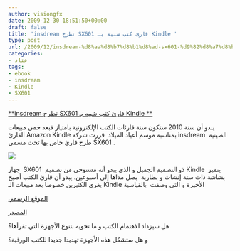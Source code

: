 ```yaml
---
author: visiongfx
date: 2009-12-30 18:51:50+00:00
draft: false
title: 'insdream تطرح SX601 قارئ كتب شبيه بـ Kindle '
type: post
url: /2009/12/insdream-%d8%aa%d8%b7%d8%b1%d8%ad-sx601-%d9%82%d8%a7%d8%b1%d8%a6-%d9%83%d8%aa%d8%a8-%d8%b4%d8%a8%d9%8a%d9%87-%d8%a8%d9%80-kindle/
categories:
- عتاد
tags:
- ebook
- insdream
- Kindle
- SX601
---
```


[**insdream تطرح SX601 قارئ كتب شبيه بـ Kindle **](http://www.it-scoop.com/2009/12/insdream-%d8%aa%d8%b7%d8%b1%d8%ad-sx601-%d9%82%d8%a7%d8%b1%d8%a6-%d9%83%d8%aa%d8%a8-%d8%b4%d8%a8%d9%8a%d9%87-%d8%a8%d9%80-kindle/)


يبدو أن سنة 2010 ستكون سنة قارئات الكتب الإلكترونية بامتياز فبعد حمى مبيعات القارئ Amazon Kindle بمناسبة موسم أعياد الميلاد  قررت شركة insdream  الصينية طرح قارئ خاص بها تحت مسمى SX601 .

[![](http://www.it-scoop.com/wp-content/uploads/2009/12/Insdream-SX601-6-300x212.jpg)
](http://www.it-scoop.com/2009/12/insdream-%d8%aa%d8%b7%d8%b1%d8%ad-sx601-%d9%82%d8%a7%d8%b1%d8%a6-%d9%83%d8%aa%d8%a8-%d8%b4%d8%a8%d9%8a%d9%87-%d8%a8%d9%80-kindle/)

جهاز  SX601  ذو التصميم الجميل و الذي يبدو أنه مستوحى من تصميم Kindle  يتميز بشاشة ذات ستة إنشات و بطارية  يصل مداها إلى أسبوعين.
يبدو أن قارئ الكتب أصبح يغري الكثيرين خصوصا بعد مبيعات الـ Kindle الأخيرة و التي وصفت  بالقياسية

[الموقع الرسمي](http://www.insdream.net/)

[المصدر ](http://www.crunchgear.com/2009/12/29/yet-another-new-e-book-reader-this-one-looks-vaguely-familiar/)

هل سيزداد الاهتمام الكتب و ما تحويه بتنوع الأجهزة التي تقرأها؟

و هل ستشكل هذه الأجهزة تهديدا جديدا للكتب الورقية؟

